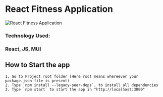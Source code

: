 # React Fitness Application

![React Fitness Application](https://i.ibb.co/Yt9spGc/image.png)

### Technology Used:
### React, JS, MUI

## How to Start the app
    1. Go to Project root folder (Here root means whereever your package.json file is present)
    2. Type `npm install --legacy-peer-deps`, to install all dependencies
    3. Type `npm start` to start the app in "http://localhost:3000"
